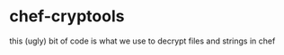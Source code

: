 chef-cryptools
==============

this (ugly) bit of code is what we use to decrypt files and strings in chef